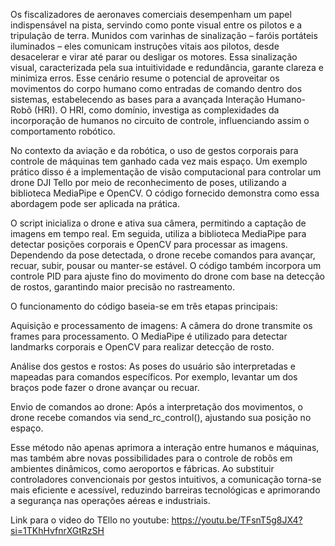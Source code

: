 Os fiscalizadores de aeronaves comerciais desempenham um papel indispensável na pista, servindo como ponte visual entre os pilotos e a tripulação de terra. Munidos com varinhas de sinalização – faróis portáteis iluminados – eles comunicam instruções vitais aos pilotos, desde desacelerar e virar até parar ou desligar os motores. Essa sinalização visual, caracterizada pela sua intuitividade e redundância, garante clareza e minimiza erros. Esse cenário resume o potencial de aproveitar os movimentos do corpo humano como entradas de comando dentro dos sistemas, estabelecendo as bases para a avançada Interação Humano-Robô (HRI). O HRI, como domínio, investiga as complexidades da incorporação de humanos no circuito de controle, influenciando assim o comportamento robótico.

No contexto da aviação e da robótica, o uso de gestos corporais para controle de máquinas tem ganhado cada vez mais espaço. Um exemplo prático disso é a implementação de visão computacional para controlar um drone DJI Tello por meio de reconhecimento de poses, utilizando a biblioteca MediaPipe e OpenCV. O código fornecido demonstra como essa abordagem pode ser aplicada na prática.

O script inicializa o drone e ativa sua câmera, permitindo a captação de imagens em tempo real. Em seguida, utiliza a biblioteca MediaPipe para detectar posições corporais e OpenCV para processar as imagens. Dependendo da pose detectada, o drone recebe comandos para avançar, recuar, subir, pousar ou manter-se estável. O código também incorpora um controle PID para ajuste fino do movimento do drone com base na detecção de rostos, garantindo maior precisão no rastreamento.

O funcionamento do código baseia-se em três etapas principais:

Aquisição e processamento de imagens: A câmera do drone transmite os frames para processamento. O MediaPipe é utilizado para detectar landmarks corporais e OpenCV para realizar detecção de rosto.

Análise dos gestos e rostos: As poses do usuário são interpretadas e mapeadas para comandos específicos. Por exemplo, levantar um dos braços pode fazer o drone avançar ou recuar.

Envio de comandos ao drone: Após a interpretação dos movimentos, o drone recebe comandos via send_rc_control(), ajustando sua posição no espaço.

Esse método não apenas aprimora a interação entre humanos e máquinas, mas também abre novas possibilidades para o controle de robôs em ambientes dinâmicos, como aeroportos e fábricas. Ao substituir controladores convencionais por gestos intuitivos, a comunicação torna-se mais eficiente e acessível, reduzindo barreiras tecnológicas e aprimorando a segurança nas operações aéreas e industriais.


Link para o video do TEllo no youtube: https://youtu.be/TFsnT5g8JX4?si=1TKhHvfnrXGtRzSH
